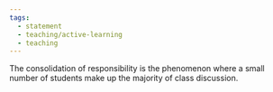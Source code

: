 ```yaml
---
tags:
  - statement
  - teaching/active-learning
  - teaching
---
```

The consolidation of responsibility is the phenomenon where a small number of students make up the majority of class discussion.